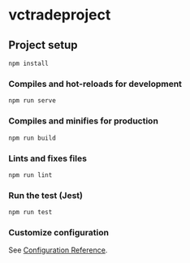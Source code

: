 # vctradeproject

## Project setup
```
npm install
```

### Compiles and hot-reloads for development
```"@
npm run serve
```

### Compiles and minifies for production
```
npm run build
```

### Lints and fixes files
```
npm run lint
```
### Run the test (Jest)
```
npm run test
```

### Customize configuration
See [Configuration Reference](https://cli.vuejs.org/config/).
